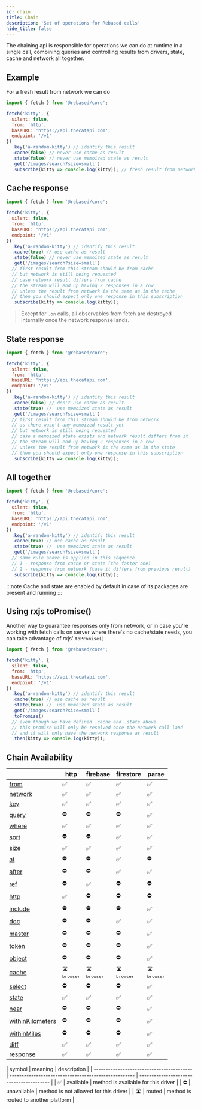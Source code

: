 ```yaml
---
id: chain
title: Chain
description: 'Set of operations for Rebased calls'
hide_title: false
---
```


The chaining api is responsible for operations we can do at runtime in a single call, combining queries and controlling results from drivers, state, cache and network all together.

## Example

For a fresh result from network we can do

```js
import { fetch } from '@rebased/core';

fetch('kitty', {
  silent: false,
  from: 'http',
  baseURL: 'https://api.thecatapi.com',
  endpoint: '/v1'
})
  .key('a-random-kitty') // identify this result
  .cache(false) // never use cache as result
  .state(false) // never use memoized state as result
  .get('/images/search?size=small')
  .subscribe(kitty => console.log(kitty)); // fresh result from network
```

## Cache response

```js
import { fetch } from '@rebased/core';

fetch('kitty', {
  silent: false,
  from: 'http',
  baseURL: 'https://api.thecatapi.com',
  endpoint: '/v1'
})
  .key('a-random-kitty') // identify this result
  .cache(true) // use cache as result
  .state(false) // never use memoized state as result
  .get('/images/search?size=small')
  // first result from this stream should be from cache
  // but network is still being requested
  // case network result differs from cache
  // the stream will end up having 2 responses in a row
  // unless the result from network is the same as in the cache
  // then you should expect only one response in this subscription
  .subscribe(kitty => console.log(kitty));
```

> Except for `.on` calls, all observables from fetch are destroyed internally once the network response lands.

## State response

```js
import { fetch } from '@rebased/core';

fetch('kitty', {
  silent: false,
  from: 'http',
  baseURL: 'https://api.thecatapi.com',
  endpoint: '/v1'
})
  .key('a-random-kitty') // identify this result
  .cache(false) // don't use cache as result
  .state(true) //  use memoized state as result
  .get('/images/search?size=small')
  // first result from this stream should be from network
  // as there wasn't any memoized result yet
  // but network is still being requested
  // case a memoized state exists and network result differs from it
  // the stream will end up having 2 responses in a row
  // unless the result from network is the same as in the state
  // then you should expect only one response in this subscription
  .subscribe(kitty => console.log(kitty));
```

## All together

```js
import { fetch } from '@rebased/core';

fetch('kitty', {
  silent: false,
  from: 'http',
  baseURL: 'https://api.thecatapi.com',
  endpoint: '/v1'
})
  .key('a-random-kitty') // identify this result
  .cache(true) // use cache as result
  .state(true) //  use memoized state as result
  .get('/images/search?size=small')
  // same rule above is applied in this sequence
  // 1 - response from cache or state (the faster one)
  // 2 - response from network (case it differs from previous result)
  .subscribe(kitty => console.log(kitty));
```

:::note
Cache and state are enabled by default in case of its packages are present and running
:::

## Using rxjs toPromise()

Another way to guarantee responses only from network, or in case you're working with fetch calls on server where there's no cache/state needs, you can take advantage of rxjs' `toPromise()`

```js
import { fetch } from '@rebased/core';

fetch('kitty', {
  silent: false,
  from: 'http',
  baseURL: 'https://api.thecatapi.com',
  endpoint: '/v1'
})
  .key('a-random-kitty') // identify this result
  .cache(true) // use cache as result
  .state(true) //  use memoized state as result
  .get('/images/search?size=small')
  .toPromise()
  // even though we have defined .cache and .state above
  // this promise will only be resolved once the network call land
  // and it will only have the network response as result
  .then(kitty => console.log(kitty));
```














































































































## Chain Availability
|                                                                       | http                                                        | firebase                                                    | firestore                                                   | parse                                                       |
| --------------------------------------------------------------------- | ----------------------------------------------------------- | ----------------------------------------------------------- | ----------------------------------------------------------- | ----------------------------------------------------------- |
| <a href="/core/api#RebasedCore+from">from</a>                         | <span className="block-center">✅</span>                     | <span className="block-center">✅</span>                     | <span className="block-center">✅</span>                     | <span className="block-center">✅</span>                     |
| <a href="/core/api#RebasedCore+network">network</a>                   | <span className="block-center">✅</span>                     | <span className="block-center">✅</span>                     | <span className="block-center">✅</span>                     | <span className="block-center">✅</span>                     |
| <a href="/core/api#RebasedCore+key">key</a>                           | <span className="block-center">✅</span>                     | <span className="block-center">✅</span>                     | <span className="block-center">✅</span>                     | <span className="block-center">✅</span>                     |
| <a href="/core/api#RebasedCore+query">query</a>                       | <span className="block-center">⛔️</span>                    | <span className="block-center">⛔️</span>                    | <span className="block-center">⛔️</span>                    | <span className="block-center">✅</span>                     |
| <a href="/core/api#RebasedCore+where">where</a>                       | <span className="block-center">✅</span>                     | <span className="block-center">✅</span>                     | <span className="block-center">✅</span>                     | <span className="block-center">✅</span>                     |
| <a href="/core/api#RebasedCore+sort">sort</a>                         | <span className="block-center">⛔️</span>                    | <span className="block-center">⛔️</span>                    | <span className="block-center">✅</span>                     | <span className="block-center">✅</span>                     |
| <a href="/core/api#RebasedCore+size">size</a>                         | <span className="block-center">✅</span>                     | <span className="block-center">✅</span>                     | <span className="block-center">✅</span>                     | <span className="block-center">✅</span>                     |
| <a href="/core/api#RebasedCore+at">at</a>                             | <span className="block-center">⛔️</span>                    | <span className="block-center">⛔️</span>                    | <span className="block-center">✅</span>                     | <span className="block-center">⛔️</span>                    |
| <a href="/core/api#RebasedCore+after">after</a>                       | <span className="block-center">⛔️</span>                    | <span className="block-center">⛔️</span>                    | <span className="block-center">✅</span>                     | <span className="block-center">✅</span>                     |
| <a href="/core/api#RebasedCore+ref">ref</a>                           | <span className="block-center">⛔️</span>                    | <span className="block-center">✅</span>                     | <span className="block-center">⛔️</span>                    | <span className="block-center">⛔️</span>                    |
| <a href="/core/api#RebasedCore+http">http</a>                         | <span className="block-center">✅</span>                     | <span className="block-center">⛔️</span>                    | <span className="block-center">⛔️</span>                    | <span className="block-center">⛔️</span>                    |
| <a href="/core/api#RebasedCore+include">include</a>                   | <span className="block-center">⛔️</span>                    | <span className="block-center">⛔️</span>                    | <span className="block-center">⛔️</span>                    | <span className="block-center">✅</span>                     |
| <a href="/core/api#RebasedCore+doc">doc</a>                           | <span className="block-center">⛔️</span>                    | <span className="block-center">⛔️</span>                    | <span className="block-center">✅</span>                     | <span className="block-center">✅</span>                     |
| <a href="/core/api#RebasedCore+master">master</a>                     | <span className="block-center">⛔️</span>                    | <span className="block-center">⛔️</span>                    | <span className="block-center">⛔️</span>                    | <span className="block-center">✅</span>                     |
| <a href="/core/api#RebasedCore+token">token</a>                       | <span className="block-center">⛔️</span>                    | <span className="block-center">⛔️</span>                    | <span className="block-center">⛔️</span>                    | <span className="block-center">✅</span>                     |
| <a href="/core/api#RebasedCore+object">object</a>                     | <span className="block-center">⛔️</span>                    | <span className="block-center">⛔️</span>                    | <span className="block-center">⛔️</span>                    | <span className="block-center">✅</span>                     |
| <a href="/core/api#RebasedCore+cache">cache</a>                       | <small className="block-center">🛣️ <br />`browser`</small> | <small className="block-center">🛣️ <br />`browser`</small> | <small className="block-center">🛣️ <br />`browser`</small> | <small className="block-center">🛣️ <br />`browser`</small> |
| <a href="/core/api#RebasedCore+select">select</a>                     | <span className="block-center">⛔️</span>                    | <span className="block-center">⛔️</span>                    | <span className="block-center">⛔️</span>                    | <span className="block-center">✅</span>                     |
| <a href="/core/api#RebasedCore+state">state</a>                       | <span className="block-center">✅</span>                     | <span className="block-center">✅</span>                     | <span className="block-center">✅</span>                     | <span className="block-center">✅</span>                     |
| <a href="/core/api#RebasedCore+near">near</a>                         | <span className="block-center">⛔️</span>                    | <span className="block-center">⛔️</span>                    | <span className="block-center">⛔️</span>                    | <span className="block-center">✅</span>                     |
| <a href="/core/api#RebasedCore+withinKilometers">withinKilometers</a> | <span className="block-center">⛔️</span>                    | <span className="block-center">⛔️</span>                    | <span className="block-center">⛔️</span>                    | <span className="block-center">✅</span>                     |
| <a href="/core/api#RebasedCore+withinMiles">withinMiles</a>           | <span className="block-center">⛔️</span>                    | <span className="block-center">⛔️</span>                    | <span className="block-center">⛔️</span>                    | <span className="block-center">✅</span>                     |
| <a href="/core/api#RebasedCore+diff">diff</a>                         | <span className="block-center">✅</span>                     | <span className="block-center">✅</span>                     | <span className="block-center">✅</span>                     | <span className="block-center">✅</span>                     |
| <a href="/core/api#RebasedCore+response">response</a>                 | <span className="block-center">✅</span>                     | <span className="block-center">✅</span>                     | <span className="block-center">✅</span>                     | <span className="block-center">✅</span>                     |


<div className="availability">

| symbol                                    | meaning                                              | description                               |
| ----------------------------------------- | ---------------------------------------------------- | ---------------------- ------------------ |
| <span className="block-center">✅ </span> | <span className="block-center"> available </span>    | method is available for this driver   |
| <span className="block-center">⛔️ </span> | <span className="block-center"> unavailable </span>  | method is not allowed for this driver | 
| <span className="block-center">🛣️ </span> | <span className="block-center"> routed </span>       | method is routed to another platform    | 

</div>
